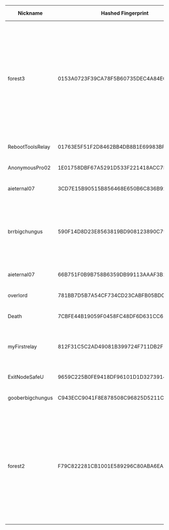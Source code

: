 | Nickname |  Hashed Fingerprint	| Or Addresses | Contact | Running | Flags | Last Seen | First Seen | Last Restarted | Advertised Bandwidth | Platform | Version | Version Status | Recommended Version | Verified hostnames | Exit policy |
|---|---|---|---|---|---|---|---|---|---|---|---|---|---|---|---|
|forest3 | 0153A0723F39CA78F5B60735DEC4A84E0991C5FD | ["102.211.56.20:9001","[2c0f:6c0:0:11::5e3d]:9001"] | b64:Zm9yZXN0c3RhY2tAZG1jLmNoYXQKQXNrIGZvciBteSBQR1AgKEJDQkFFM0U5Q0I4RTJGRTIzRjI5REM1ODA2MUQ3Q0FDNDI4REQ2MEIp | true | Exit, Running, V2Dir, Valid | 2025-10-13 13:00:00 | 2025-10-13 12:00:00 | 2025-10-13 11:05:34 | 0 | Tor 0.4.8.19 on Linux | 0.4.8.19 | recommended | true | ["vps19848.maxko-hosting.net"] | ["reject 0.0.0.0/8:*","reject 169.254.0.0/16:*","reject 127.0.0.0/8:*","reject 192.168.0.0/16:*","reject 10.0.0.0/8:*","reject 172.16.0.0/12:*","reject 102.211.56.20:*","reject *:25","reject *:119","reject *:135-139","reject *:445","reject *:563","reject *:1214","reject *:4661-4666","reject *:6346-6429","reject *:6699","reject *:6881-6999","accept *:*"]|
|RebootToolsRelay | 01763E5F51F2D8462BB4DB8B1E69983BFAA682ED | ["212.34.148.78:9001"] | boldyrev.k(at)gmail(dot)com | true | Running, V2Dir, Valid | 2025-10-13 13:00:00 | 2025-10-13 11:00:00 | 2025-10-13 10:41:56 | 0 | Tor 0.4.8.18 on Linux | 0.4.8.18 | recommended | true | ["v419909.hosted-by-vdsina.com"] | ["reject *:*"]|
|AnonymousPro02 | 1E01758DBF67A5291D533F221418ACC7D15BD9B1 | ["162.120.71.95:443","[2a0a:8dc0:2060::a]:443"] | idkMan | true | Running, V2Dir, Valid | 2025-10-13 13:00:00 | 2025-10-13 01:00:00 | 2025-10-13 00:04:02 | 0 | Tor 0.4.8.10 on Linux | 0.4.8.10 | recommended | true | N/A | ["reject *:*"]|
|aieternal07 | 3CD7E15B90515B856468E650B6C836B9272D453D | ["194.59.204.74:9001"] | N/A | false | Running, V2Dir, Valid | 2025-10-13 04:00:00 | 2025-10-13 04:00:00 | 2025-10-13 03:43:10 | 0 | Tor 0.4.8.19 on Linux | 0.4.8.19 | recommended | true | ["dheldarul.genmeta.eu"] | ["reject *:*"]|
|brrbigchungus | 590F14D8D23E8563819BD908123890C7913F616C | ["77.90.6.154:443"] | matt+tor@xhec.dev | true | Exit, Running, V2Dir, Valid | 2025-10-13 13:00:00 | 2025-10-13 05:00:00 | 2025-10-13 04:45:11 | 0 | Tor 0.4.8.19 on Linux | 0.4.8.19 | recommended | true | N/A | ["reject 0.0.0.0/8:*","reject 169.254.0.0/16:*","reject 127.0.0.0/8:*","reject 192.168.0.0/16:*","reject 10.0.0.0/8:*","reject 172.16.0.0/12:*","reject 77.90.6.154:*","accept *:80","accept *:443","reject *:*"]|
|aieternal07 | 66B751F0B9B758B6359DB99113AAAF3B197207E2 | ["194.59.204.74:9001"] | E2F404D23F750CA6E616764E61B9C42FB3292DE0 \\| qatsi4223 \\| qatsi4223 _/ at /_ gmail.com | true | Running, V2Dir, Valid | 2025-10-13 13:00:00 | 2025-10-13 04:00:00 | 2025-10-13 03:45:35 | 0 | Tor 0.4.8.19 on Linux | 0.4.8.19 | recommended | true | ["dheldarul.genmeta.eu"] | ["reject *:*"]|
|overlord | 781BB7D5B7A54CF734CD23CABFB05BDC6C252B4C | ["84.107.45.118:9001"] | me@overlord.com | true | Running, V2Dir, Valid | 2025-10-13 13:00:00 | 2025-10-13 13:00:00 | 2025-10-13 11:52:36 | 0 | Tor 0.4.8.19 on Linux | 0.4.8.19 | recommended | true | ["84-107-45-118.cable.dynamic.v4.ziggo.nl"] | ["reject *:*"]|
|Death | 7CBFE44B19059F0458FC48DF6D631CC68C2CA822 | ["15.204.199.12:47474"] | nobody | true | Running, Valid | 2025-10-13 13:00:00 | 2025-10-13 11:00:00 | 2025-10-13 10:41:04 | 0 | Tor 0.4.8.16 on Linux | 0.4.8.16 | recommended | true | N/A | ["reject *:*"]|
|myFirstrelay | 812F31C5C2AD49081B399724F711DB2F12ADE012 | ["71.194.37.55:9001"] | t487351@outlook.com | true | Running, V2Dir, Valid | 2025-10-13 13:00:00 | 2025-10-13 01:00:00 | 2025-10-13 06:18:45 | 0 | Tor 0.4.8.19 on Windows Server 2008 R2 | 0.4.8.19 | recommended | true | ["c-71-194-37-55.hsd1.il.comcast.net"] | ["reject *:*"]|
|ExitNodeSafeU | 9659C225B0FE9418DF96101D1D32739143F38B8E | ["216.252.238.104:443"] | your@email.com | true | Running, Valid | 2025-10-13 13:00:00 | 2025-10-13 10:00:00 | 2025-10-13 09:44:30 | 0 | Tor 0.4.8.18 on Linux | 0.4.8.18 | recommended | true | N/A | ["reject *:*"]|
|gooberbigchungus | C943ECC9041F8E878508C96825D5211CA2469638 | ["73.4.72.69:449"] | matt+tor@xhec.dev | true | Running, V2Dir, Valid | 2025-10-13 13:00:00 | 2025-10-13 05:00:00 | 2025-10-13 04:22:51 | 0 | Tor 0.4.8.18 on Linux | 0.4.8.18 | recommended | true | N/A | ["reject *:*"]|
|forest2 | F79C822281CB1001E589296C80ABA6EA5DC7E36A | ["208.84.101.46:9001"] | b64:Zm9yZXN0c3RhY2tAZG1jLmNoYXQKQXNrIGZvciBteSBQR1AgKEJDQkFFM0U5Q0I4RTJGRTIzRjI5REM1ODA2MUQ3Q0FDNDI4REQ2MEIp | true | Exit, Running, Valid | 2025-10-13 13:00:00 | 2025-10-13 06:00:00 | 2025-10-13 11:10:32 | 0 | Tor 0.4.8.19 on Linux | 0.4.8.19 | recommended | true | N/A | ["reject 0.0.0.0/8:*","reject 169.254.0.0/16:*","reject 127.0.0.0/8:*","reject 192.168.0.0/16:*","reject 10.0.0.0/8:*","reject 172.16.0.0/12:*","reject 208.84.101.46:*","reject *:25","reject *:119","reject *:135-139","reject *:445","reject *:563","reject *:1214","reject *:4661-4666","reject *:6346-6429","reject *:6699","reject *:6881-6999","accept *:*"]|
